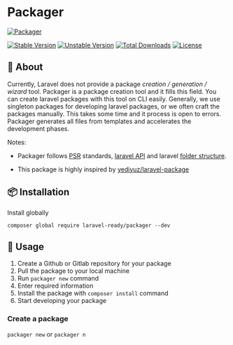 # Packager

[![Packager](https://preview.dragon-code.pro/laravel-ready/packager.svg?brand=composer)](https://github.com/laravel-readypackager)

[![Stable Version][badge_stable]][link_packagist]
[![Unstable Version][badge_unstable]][link_packagist]
[![Total Downloads][badge_downloads]][link_packagist]
[![License][badge_license]][link_license]

## 📂 About

Currently, Laravel does not provide a package *creation / generation / wizard* tool. Packager is a package creation tool and it fills this field. You can create laravel packages with this tool on CLI easily. Generally, we use singleton packages for developing laravel packages, or we often craft the packages manually. This takes some time and it process is open to errors. Packager generates all files from templates and accelerates the development phases.

Notes:

- Packager follows [PSR](https://www.php-fig.org/psr/) standards, [laravel API](https://laravel.com/api/9.x/) and laravel [folder structure](https://github.com/laravel/laravel).

- This package is highly inspired by [yediyuz/laravel-package](https://github.com/yediyuz/laravel-package)

## 📦 Installation

Install globally

`composer global require laravel-ready/packager --dev`

## 📝 Usage

1. Create a Github or Gitlab repository for your package
2. Pull the package to your local machine
3. Run `packager new` command
4. Enter required information
5. Install the package with `composer install` command
6. Start developing your package

### Create a package

`packager new` or `packager n`

[badge_downloads]:      https://img.shields.io/packagist/dt/laravel-ready/packager.svg?style=flat-square

[badge_license]:        https://img.shields.io/packagist/l/laravel-ready/packager.svg?style=flat-square

[badge_stable]:         https://img.shields.io/github/v/release/laravel-ready/packager?label=stable&style=flat-square

[badge_unstable]:       https://img.shields.io/badge/unstable-dev--main-orange?style=flat-square

[link_license]:         LICENSE

[link_packagist]:       https://packagist.org/packages/laravel-ready/packager
